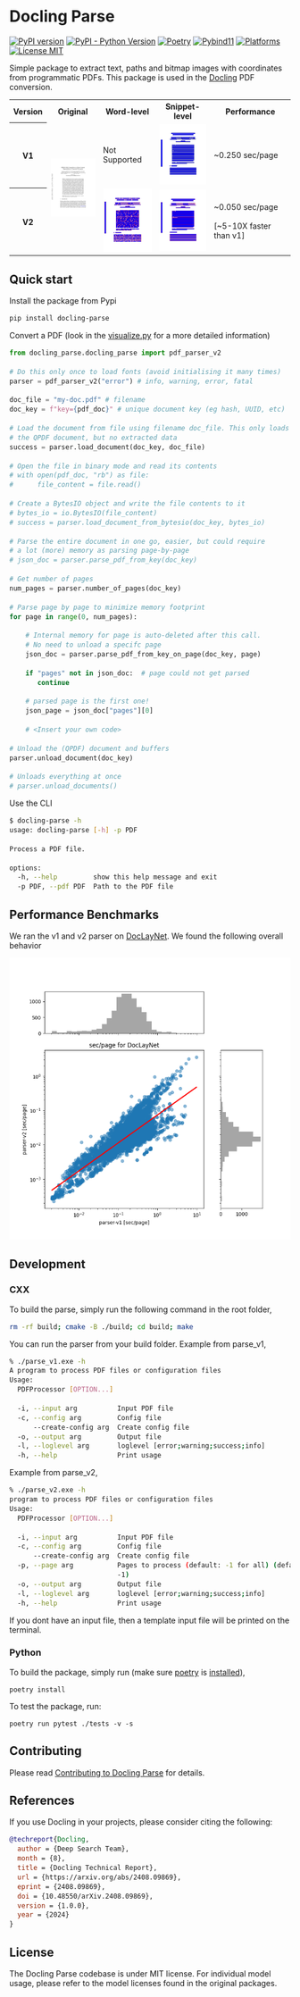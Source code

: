 # Docling Parse

[![PyPI version](https://img.shields.io/pypi/v/docling-parse)](https://pypi.org/project/docling-parse/)
[![PyPI - Python Version](https://img.shields.io/pypi/pyversions/docling-parse)](https://pypi.org/project/docling-parse/)
[![Poetry](https://img.shields.io/endpoint?url=https://python-poetry.org/badge/v0.json)](https://python-poetry.org/)
[![Pybind11](https://img.shields.io/badge/build-pybind11-blue)](https://github.com/pybind/pybind11/)
[![Platforms](https://img.shields.io/badge/platform-macos%20|%20linux%20|%20windows-blue)](https://github.com/DS4SD/docling-parse/)
[![License MIT](https://img.shields.io/github/license/DS4SD/docling-parse)](https://opensource.org/licenses/MIT)

Simple package to extract text, paths and bitmap images with coordinates from programmatic PDFs.
This package is used in the [Docling](https://github.com/DS4SD/docling) PDF conversion.

<table>
  <tr>
    <th>Version</th>
    <th>Original</th>
    <th>Word-level</th>
    <th>Snippet-level</th>
    <th>Performance</th>
  </tr>
  <tr>
    <th>V1</th>
    <td rowspan="2"><img src="./docs/example_visualisations/2305.14962v1.pdf_page=0.png" alt="screenshot" width="100"/></td>
    <td>Not Supported</td>
    <td><img src="./docs/example_visualisations/2305.14962v1.pdf_page=0.v1.png" alt="v1 snippet" width="100"/></td>
    <td>~0.250 sec/page </td>
  </tr>
  <tr>
    <th>V2</th>
    <!-- The "Original" column image spans from the previous row -->
    <td><img src="./docs/example_visualisations/2305.14962v1.pdf_page=0.v2.original.png" alt="v1 word" width="100"/></td>
    <td><img src="./docs/example_visualisations/2305.14962v1.pdf_page=0.v2.sanitized.png" alt="v2 snippet" width="100"/></td>
    <td>~0.050 sec/page <br><br>[~5-10X faster than v1]</td>
  </tr>
</table>

## Quick start

Install the package from Pypi

```sh
pip install docling-parse
```

Convert a PDF (look in the [visualize.py](docling_parse/visualize.py) for a more detailed information)

```python
from docling_parse.docling_parse import pdf_parser_v2

# Do this only once to load fonts (avoid initialising it many times)
parser = pdf_parser_v2("error") # info, warning, error, fatal

doc_file = "my-doc.pdf" # filename
doc_key = f"key={pdf_doc}" # unique document key (eg hash, UUID, etc)

# Load the document from file using filename doc_file. This only loads
# the QPDF document, but no extracted data
success = parser.load_document(doc_key, doc_file)

# Open the file in binary mode and read its contents
# with open(pdf_doc, "rb") as file:
#      file_content = file.read()

# Create a BytesIO object and write the file contents to it
# bytes_io = io.BytesIO(file_content)
# success = parser.load_document_from_bytesio(doc_key, bytes_io)

# Parse the entire document in one go, easier, but could require
# a lot (more) memory as parsing page-by-page
# json_doc = parser.parse_pdf_from_key(doc_key)	

# Get number of pages
num_pages = parser.number_of_pages(doc_key)

# Parse page by page to minimize memory footprint
for page in range(0, num_pages):

    # Internal memory for page is auto-deleted after this call.
    # No need to unload a specifc page 
    json_doc = parser.parse_pdf_from_key_on_page(doc_key, page)

    if "pages" not in json_doc:  # page could not get parsed
       continue

    # parsed page is the first one!				  
    json_page = json_doc["pages"][0] 
    
	# <Insert your own code>

# Unload the (QPDF) document and buffers
parser.unload_document(doc_key)

# Unloads everything at once
# parser.unload_documents()
```

Use the CLI

```sh
$ docling-parse -h
usage: docling-parse [-h] -p PDF

Process a PDF file.

options:
  -h, --help         show this help message and exit
  -p PDF, --pdf PDF  Path to the PDF file
```

## Performance Benchmarks

We ran the v1 and v2 parser on [DocLayNet](https://huggingface.co/datasets/ds4sd/DocLayNet-v1.1). We found the following overall behavior

![parser-performance](./docs/dln-v1.png)

## Development

### CXX

To build the parse, simply run the following command in the root folder,

```sh
rm -rf build; cmake -B ./build; cd build; make
```

You can run the parser from your build folder. Example from parse_v1,

```sh
% ./parse_v1.exe -h
A program to process PDF files or configuration files
Usage:
  PDFProcessor [OPTION...]

  -i, --input arg          Input PDF file
  -c, --config arg         Config file
      --create-config arg  Create config file
  -o, --output arg         Output file
  -l, --loglevel arg       loglevel [error;warning;success;info]
  -h, --help               Print usage
```

Example from parse_v2,

```sh
% ./parse_v2.exe -h
program to process PDF files or configuration files
Usage:
  PDFProcessor [OPTION...]

  -i, --input arg          Input PDF file
  -c, --config arg         Config file
      --create-config arg  Create config file
  -p, --page arg           Pages to process (default: -1 for all) (default:
                           -1)
  -o, --output arg         Output file
  -l, --loglevel arg       loglevel [error;warning;success;info]
  -h, --help               Print usage
```

If you dont have an input file, then a template input file will be printed on the terminal.


### Python

To build the package, simply run (make sure [poetry](https://python-poetry.org/) is [installed](https://python-poetry.org/docs/#installing-with-the-official-installer)),

```
poetry install
```

To test the package, run:

```
poetry run pytest ./tests -v -s
```


## Contributing

Please read [Contributing to Docling Parse](https://github.com/DS4SD/docling-parse/blob/main/CONTRIBUTING.md) for details.


## References

If you use Docling in your projects, please consider citing the following:

```bib
@techreport{Docling,
  author = {Deep Search Team},
  month = {8},
  title = {Docling Technical Report},
  url = {https://arxiv.org/abs/2408.09869},
  eprint = {2408.09869},
  doi = {10.48550/arXiv.2408.09869},
  version = {1.0.0},
  year = {2024}
}
```

## License

The Docling Parse codebase is under MIT license.
For individual model usage, please refer to the model licenses found in the original packages.
